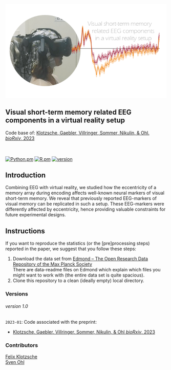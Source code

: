

![VME](./VMECover_grey.png)

<h2>Visual short-term memory related EEG components in a virtual reality setup</h2>
Code base of: <a href="https://elifesciences.org/articles/64812"> Klotzsche, Gaebler, Villringer, Sommer, Nikulin, & Ohl. <i>bioRxiv</i>, 2023</a><br>  
<br/><br/>
  
[![Python.pm](https://img.shields.io/badge/python->3.6-brightgreen.svg?maxAge=259200)](#)
[![R.pm](https://img.shields.io/badge/R->4.1-informational.svg?maxAge=259200)](#)
[![version](https://img.shields.io/badge/version-1.0-yellow.svg?maxAge=259200)](#)

<h2>Introduction</h2>

Combining EEG with virtual reality, we studied how the eccentricity of a memory array during encoding affects well-known neural markers of visual short-term memory. We reveal that previously reported EEG-markers of visual memory can be replicated in such a setup. These EEG-markers were differently affected by eccentricity, hence providing valuable constraints for future experimental designs.


<h2>Instructions</h2>

If you want to reproduce the statistics (or the [pre]processing steps) reported in the paper, we suggest that you follow these steps: 

1. Download the data set from [Edmond – The Open Research Data Repository of the Max Planck Society](https://edmond.mpdl.mpg.de/dataset.xhtml?persistentId=doi:10.17617/3.WRDUGO)  
    There are data-readme files on Edmond which explain which files you might want to work with (the entire data set is quite spacious).
2. Clone this repository to a clean (ideally empty) local directory. 




<h3>Versions</h3>

###### version 1.0
`2023-01`: Code associated with the preprint:
* <a href="https:<put_arXivlink_here"> Klotzsche, Gaebler, Villringer, Sommer, Nikulin, & Ohl <i>bioRxiv</i>, 2023</a>

<h3>Contributors</h3>
<a href="https://github.com/eioe">Felix Klotzsche</a><br>
<a href="https://svenohl.wordpress.com/">Sven Ohl</a>
